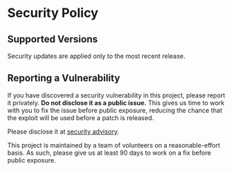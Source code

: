 # Security Policy

## Supported Versions

Security updates are applied only to the most recent release.

## Reporting a Vulnerability

If you have discovered a security vulnerability in this project, please report
it privately. **Do not disclose it as a public issue.** This gives us time to
work with you to fix the issue before public exposure, reducing the chance that
the exploit will be used before a patch is released.

Please disclose it at [security advisory](https://github.com/RustCrypto/elliptic-curves/security/advisories/new).

This project is maintained by a team of volunteers on a reasonable-effort basis.
As such, please give us at least 90 days to work on a fix before public exposure.
